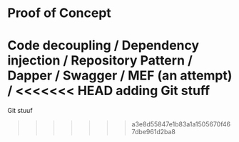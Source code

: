 # Proof of Concept
Code decoupling /
Dependency injection /
Repository Pattern /
Dapper /
Swagger / 
MEF (an attempt) /
<<<<<<< HEAD
adding Git stuff
=======
Git stuuf
>>>>>>> a3e8d55847e1b83a1a1505670f467dbe961d2ba8
